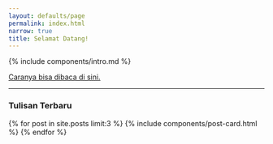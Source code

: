 ```yaml
---
layout: defaults/page
permalink: index.html
narrow: true
title: Selamat Datang!
---
```


{% include components/intro.md %}

[Caranya bisa dibaca di sini.](https://kikisyahadat.github.io/about.html)

<hr />

### Tulisan Terbaru

{% for post in site.posts limit:3 %}
{% include components/post-card.html %}
{% endfor %}



